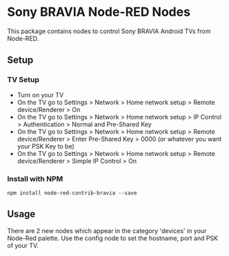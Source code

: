 # Sony BRAVIA Node-RED Nodes

This package contains nodes to control Sony BRAVIA Android TVs from Node-RED.

## Setup

### TV Setup

* Turn on your TV
* On the TV go to Settings > Network > Home network setup > Remote device/Renderer > On
* On the TV go to Settings > Network > Home network setup > IP Control > Authentication > Normal and Pre-Shared Key
* On the TV go to Settings > Network > Home network setup > Remote device/Renderer > Enter Pre-Shared Key > 0000 (or whatever you want your PSK Key to be)
* On the TV go to Settings > Network > Home network setup > Remote device/Renderer > Simple IP Control > On

### Install with NPM

``` npm install node-red-contrib-bravia --save ```

## Usage

There are 2 new nodes which appear in the category 'devices' in your Node-Red palette. Use the config node to set the hostname, port and PSK of your TV.

